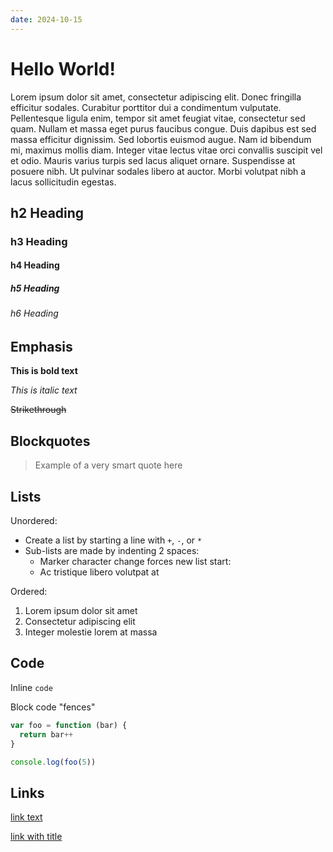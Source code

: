 ```yaml
---
date: 2024-10-15
---
```


# Hello World!

Lorem ipsum dolor sit amet, consectetur adipiscing elit. Donec fringilla efficitur sodales. Curabitur porttitor dui a condimentum vulputate. Pellentesque ligula enim, tempor sit amet feugiat vitae, consectetur sed quam. Nullam et massa eget purus faucibus congue. Duis dapibus est sed massa efficitur dignissim. Sed lobortis euismod augue. Nam id bibendum mi, maximus mollis diam. Integer vitae lectus vitae orci convallis suscipit vel et odio. Mauris varius turpis sed lacus aliquet ornare. Suspendisse at posuere nibh. Ut pulvinar sodales libero at auctor. Morbi volutpat nibh a lacus sollicitudin egestas.

## h2 Heading

### h3 Heading

#### h4 Heading

##### h5 Heading

###### h6 Heading

## Emphasis

**This is bold text**

_This is italic text_

~~Strikethrough~~

## Blockquotes

> Example of a very smart quote here

## Lists

Unordered:

- Create a list by starting a line with `+`, `-`, or `*`
- Sub-lists are made by indenting 2 spaces:
  - Marker character change forces new list start:
  - Ac tristique libero volutpat at

Ordered:

1. Lorem ipsum dolor sit amet
2. Consectetur adipiscing elit
3. Integer molestie lorem at massa

## Code

Inline `code`

Block code "fences"

```js
var foo = function (bar) {
  return bar++
}

console.log(foo(5))
```

## Links

[link text](http://dev.nodeca.com)

[link with title](http://nodeca.github.io/pica/demo/ 'title text!')
